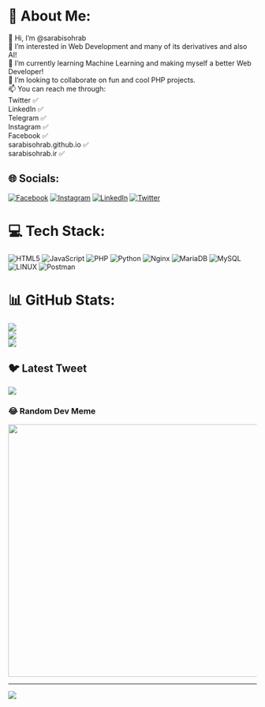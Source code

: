 # 💫 About Me:
👋 Hi, I’m @sarabisohrab<br>👀 I’m interested in Web Development and many of its derivatives and also AI!<br>🌱 I’m currently learning Machine Learning and making myself a better Web Developer!<br>💞️ I’m looking to collaborate on fun and cool PHP projects.<br>📫 You can reach me through:<br>Twitter ✅<br>LinkedIn ✅<br>Telegram ✅<br>Instagram ✅<br>Facebook ✅<br>sarabisohrab.github.io ✅<br>sarabisohrab.ir ✅


## 🌐 Socials:
[![Facebook](https://img.shields.io/badge/Facebook-%231877F2.svg?logo=Facebook&logoColor=white)](https://facebook.com/sarabisohrab) [![Instagram](https://img.shields.io/badge/Instagram-%23E4405F.svg?logo=Instagram&logoColor=white)](https://instagram.com/sarabisohrab) [![LinkedIn](https://img.shields.io/badge/LinkedIn-%230077B5.svg?logo=linkedin&logoColor=white)](https://linkedin.com/in/sarabisohrab) [![Twitter](https://img.shields.io/badge/Twitter-%231DA1F2.svg?logo=Twitter&logoColor=white)](https://twitter.com/sarabisohrab) 

# 💻 Tech Stack:
![HTML5](https://img.shields.io/badge/html5-%23E34F26.svg?style=for-the-badge&logo=html5&logoColor=white) ![JavaScript](https://img.shields.io/badge/javascript-%23323330.svg?style=for-the-badge&logo=javascript&logoColor=%23F7DF1E) ![PHP](https://img.shields.io/badge/php-%23777BB4.svg?style=for-the-badge&logo=php&logoColor=white) ![Python](https://img.shields.io/badge/python-3670A0?style=for-the-badge&logo=python&logoColor=ffdd54) ![Nginx](https://img.shields.io/badge/nginx-%23009639.svg?style=for-the-badge&logo=nginx&logoColor=white) ![MariaDB](https://img.shields.io/badge/MariaDB-003545?style=for-the-badge&logo=mariadb&logoColor=white) ![MySQL](https://img.shields.io/badge/mysql-%2300f.svg?style=for-the-badge&logo=mysql&logoColor=white) ![LINUX](https://img.shields.io/badge/Linux-FCC624?style=for-the-badge&logo=linux&logoColor=black) ![Postman](https://img.shields.io/badge/Postman-FF6C37?style=for-the-badge&logo=postman&logoColor=white)
# 📊 GitHub Stats:
![](https://github-readme-stats.vercel.app/api?username=sarabisohrab&theme=dark&hide_border=false&include_all_commits=true&count_private=false)<br/>
![](https://github-readme-streak-stats.herokuapp.com/?user=sarabisohrab&theme=dark&hide_border=false)<br/>
![](https://github-readme-stats.vercel.app/api/top-langs/?username=sarabisohrab&theme=dark&hide_border=false&include_all_commits=true&count_private=false&layout=compact)

## 🐦 Latest Tweet
[![](https://gtce.itsvg.in/api?username=sarabisohrab)](https://github.com/VishwaGauravIn/github-twitter-card-embed)

### 😂 Random Dev Meme
<img src="https://rm.up.railway.app/" width="512px"/>

---
[![](https://visitcount.itsvg.in/api?id=sarabisohrab&icon=0&color=0)](https://visitcount.itsvg.in)

<!-- Proudly created with GPRM ( https://gprm.itsvg.in ) -->
